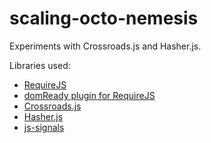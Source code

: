 scaling-octo-nemesis
====================

Experiments with Crossroads.js and Hasher.js.

Libraries used:
* [RequireJS](http://requirejs.org/)
* [domReady plugin for RequireJS](http://requirejs.org/docs/download.html#domReady)
* [Crossroads.js](http://millermedeiros.github.io/crossroads.js/)
* [Hasher.js](https://github.com/millermedeiros/hasher/)
* [js-signals](http://millermedeiros.github.io/js-signals/)
